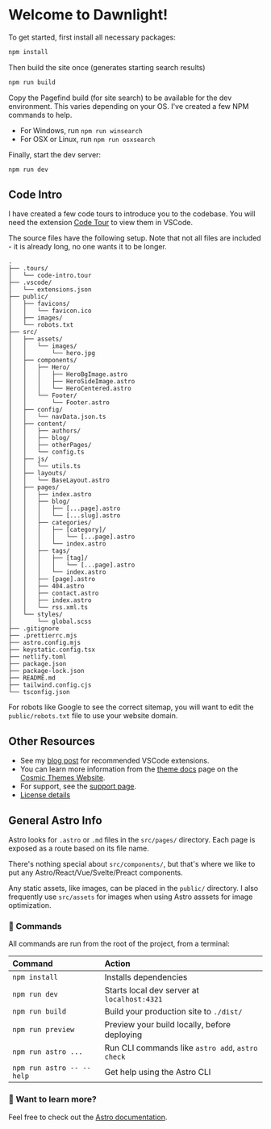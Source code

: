 # Welcome to Dawnlight!

To get started, first install all necessary packages:

```bash
npm install
```

Then build the site once (generates starting search results)

```bash
npm run build
```

Copy the Pagefind build (for site search) to be available for the dev environment. This varies depending on your OS. I've created a few NPM commands to help.

- For Windows, run `npm run winsearch`
- For OSX or Linux, run `npm run osxsearch`

Finally, start the dev server:

```bash
npm run dev
```

## Code Intro

I have created a few code tours to introduce you to the codebase. You will need the extension [Code Tour](https://marketplace.visualstudio.com/items?itemName=vsls-contrib.codetour) to view them in VSCode.

The source files have the following setup. Note that not all files are included - it is already long, no one wants it to be longer.

```
.
├── .tours/
│   └── code-intro.tour
├── .vscode/
│   └── extensions.json
├── public/
│   ├── favicons/
│   │   └── favicon.ico
│   ├── images/
│   └── robots.txt
├── src/
│   ├── assets/
│   │   └── images/
│   │       └── hero.jpg
│   ├── components/
│   │   ├── Hero/
│   │   │   ├── HeroBgImage.astro
│   │   │   ├── HeroSideImage.astro
│   │   │   └── HeroCentered.astro
│   │   └── Footer/
│   │       └── Footer.astro
│   ├── config/
│   │   └── navData.json.ts
│   ├── content/
│   │   ├── authors/
│   │   ├── blog/
│   │   ├── otherPages/
│   │   └── config.ts
│   ├── js/
│   │   └── utils.ts
│   ├── layouts/
│   │   └── BaseLayout.astro
│   ├── pages/
│   │   ├── index.astro
│   │   ├── blog/
│   │   │   ├── [...page].astro
│   │   │   └── [...slug].astro
│   │   ├── categories/
│   │   │   ├── [category]/
│   │   │   │   └── [...page].astro
│   │   │   └── index.astro
│   │   ├── tags/
│   │   │   ├── [tag]/
│   │   │   │   └── [...page].astro
│   │   │   └── index.astro
│   │   ├── [page].astro
│   │   ├── 404.astro
│   │   ├── contact.astro
│   │   ├── index.astro
│   │   └── rss.xml.ts
│   └── styles/
│       └── global.scss
├── .gitignore
├── .prettierrc.mjs
├── astro.config.mjs
├── keystatic.config.tsx
├── netlify.toml
├── package.json
├── package-lock.json
├── README.md
├── tailwind.config.cjs
└── tsconfig.json
```

For robots like Google to see the correct sitemap, you will want to edit the `public/robots.txt` file to use your website domain.

## Other Resources

- See my [blog post](https://cosmicthemes.com/blog/astro-web-development-setup/) for recommended VSCode extensions.
- You can learn more information from the [theme docs](https://cosmicthemes.com/docs/) page on the [Cosmic Themes Website](https://cosmicthemes.com/).
- For support, see the [support page](https://cosmicthemes.com/support/).
- [License details](https://cosmicthemes.com/license/)

## General Astro Info

Astro looks for `.astro` or `.md` files in the `src/pages/` directory. Each page is exposed as a route based on its file name.

There's nothing special about `src/components/`, but that's where we like to put any Astro/React/Vue/Svelte/Preact components.

Any static assets, like images, can be placed in the `public/` directory. I also frequently use `src/assets` for images when using Astro asssets for image optimization.

### 🧞 Commands

All commands are run from the root of the project, from a terminal:

| Command                   | Action                                           |
| :------------------------ | :----------------------------------------------- |
| `npm install`             | Installs dependencies                            |
| `npm run dev`             | Starts local dev server at `localhost:4321`      |
| `npm run build`           | Build your production site to `./dist/`          |
| `npm run preview`         | Preview your build locally, before deploying     |
| `npm run astro ...`       | Run CLI commands like `astro add`, `astro check` |
| `npm run astro -- --help` | Get help using the Astro CLI                     |

### 👀 Want to learn more?

Feel free to check out the [Astro documentation](https://docs.astro.build).
